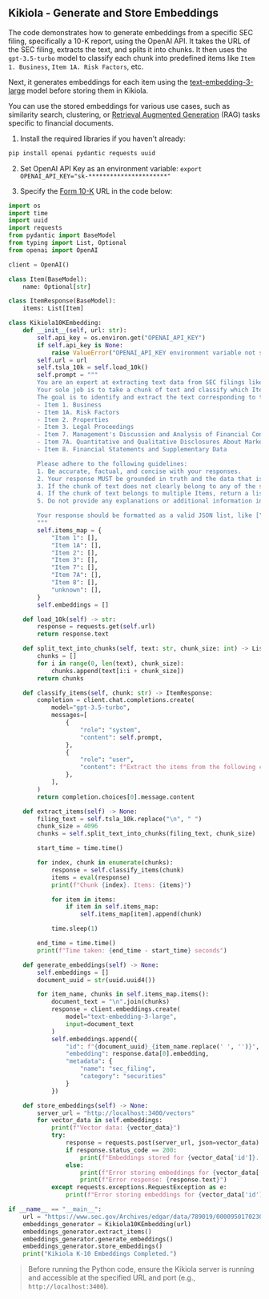 ## Kikiola - Generate and Store Embeddings

The code demonstrates how to generate embeddings from a specific SEC filing, specifically a 10-K report, using the OpenAI API. It takes the URL of the SEC filing, extracts the text, and splits it into chunks. It then uses the `gpt-3.5-turbo` model to classify each chunk into predefined items like `Item 1. Business`, `Item 1A. Risk Factors`, etc.

Next, it generates embeddings for each item using the [text-embedding-3-large](https://platform.openai.com/docs/guides/embeddings) model before storing them in Kikiola.

You can use the stored embeddings for various use cases, such as similarity search, clustering, or [Retrieval Augmented Generation](https://blogs.nvidia.com/blog/what-is-retrieval-augmented-generation/) (RAG) tasks specific to financial documents.

1. Install the required libraries if you haven't already:

```sh
pip install openai pydantic requests uuid
```

2. Set OpenAI API Key as an environment variable: `export OPENAI_API_KEY="sk-**********************"`

3. Specify the [Form 10-K](https://www.investopedia.com/terms/1/10-k.asp) URL in the code below:

```python
import os
import time
import uuid
import requests
from pydantic import BaseModel
from typing import List, Optional
from openai import OpenAI

client = OpenAI()

class Item(BaseModel):
    name: Optional[str]

class ItemResponse(BaseModel):
    items: List[Item]

class Kikiola10KEmbedding:
    def __init__(self, url: str):
        self.api_key = os.environ.get("OPENAI_API_KEY")
        if self.api_key is None:
            raise ValueError("OPENAI_API_KEY environment variable not set.")
        self.url = url
        self.tsla_10k = self.load_10k()
        self.prompt = """
        You are an expert at extracting text data from SEC filings like 10-Ks, 10-Qs, etc.
        Your sole job is to take a chunk of text and classify which Item in the SEC filing it belongs to.
        The goal is to identify and extract the text corresponding to the following Items:
        - Item 1. Business
        - Item 1A. Risk Factors
        - Item 2. Properties
        - Item 3. Legal Proceedings
        - Item 7. Management's Discussion and Analysis of Financial Condition and Results of Operations
        - Item 7A. Quantitative and Qualitative Disclosures About Market Risk
        - Item 8. Financial Statements and Supplementary Data

        Please adhere to the following guidelines:
        1. Be accurate, factual, and concise with your responses.
        2. Your response MUST be grounded in truth and the data that is present in the text. Do not make any assumptions or inferences beyond what is explicitly stated in the text.
        3. If the chunk of text does not clearly belong to any of the specified Items, return an empty list []. Do not attempt to guess or assign an Item if there is insufficient evidence in the text.
        4. If the chunk of text belongs to multiple Items, return a list of all applicable Items, like ["Item 1", "Item 1A"].
        5. Do not provide any explanations or additional information in your response. Only return a list of Items or an empty list.

        Your response should be formatted as a valid JSON list, like ["Item 1", "Item 1A"] or [].
        """
        self.items_map = {
            "Item 1": [],
            "Item 1A": [],
            "Item 2": [],
            "Item 3": [],
            "Item 7": [],
            "Item 7A": [],
            "Item 8": [],
            "unknown": [],
        }
        self.embeddings = []

    def load_10k(self) -> str:
        response = requests.get(self.url)
        return response.text

    def split_text_into_chunks(self, text: str, chunk_size: int) -> List[str]:
        chunks = []
        for i in range(0, len(text), chunk_size):
            chunks.append(text[i:i + chunk_size])
        return chunks

    def classify_items(self, chunk: str) -> ItemResponse:
        completion = client.chat.completions.create(
            model="gpt-3.5-turbo",
            messages=[
                {
                    "role": "system",
                    "content": self.prompt,
                },
                {
                    "role": "user",
                    "content": f"Extract the items from the following chunk: {chunk}",
                },
            ],
        )
        return completion.choices[0].message.content

    def extract_items(self) -> None:
        filing_text = self.tsla_10k.replace("\n", " ")
        chunk_size = 4096
        chunks = self.split_text_into_chunks(filing_text, chunk_size)

        start_time = time.time()

        for index, chunk in enumerate(chunks):
            response = self.classify_items(chunk)
            items = eval(response)
            print(f"Chunk {index}. Items: {items}")

            for item in items:
                if item in self.items_map:
                    self.items_map[item].append(chunk)

            time.sleep(1)

        end_time = time.time()
        print(f"Time taken: {end_time - start_time} seconds")

    def generate_embeddings(self) -> None:
        self.embeddings = []
        document_uuid = str(uuid.uuid4())

        for item_name, chunks in self.items_map.items():
            document_text = "\n".join(chunks)
            response = client.embeddings.create(
                model="text-embedding-3-large",
                input=document_text
            )
            self.embeddings.append({
                "id": f"{document_uuid}_{item_name.replace(' ', '')}",
                "embedding": response.data[0].embedding,
                "metadata": {
                    "name": "sec_filing",
                    "category": "securities"
                }
            })

    def store_embeddings(self) -> None:
        server_url = "http://localhost:3400/vectors"
        for vector_data in self.embeddings:
            print(f"Vector data: {vector_data}")
            try:
                response = requests.post(server_url, json=vector_data)
                if response.status_code == 200:
                    print(f"Embeddings stored for {vector_data['id']}. Status code: {response.status_code}")
                else:
                    print(f"Error storing embeddings for {vector_data['id']}. Status code: {response.status_code}")
                    print(f"Error response: {response.text}")
            except requests.exceptions.RequestException as e:
                print(f"Error storing embeddings for {vector_data['id']}: {e}")

if __name__ == "__main__":
    url = "https://www.sec.gov/Archives/edgar/data/789019/000095017023035122/msft-20230630.htm"
    embeddings_generator = Kikiola10KEmbedding(url)
    embeddings_generator.extract_items()
    embeddings_generator.generate_embeddings()
    embeddings_generator.store_embeddings()
    print("Kikiola K-10 Embeddings Completed.")
```

> Before running the Python code, ensure the Kikiola server is running and accessible at the specified URL and port (e.g., `http://localhost:3400`).
